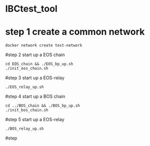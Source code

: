# IBCtest_tool

# step 1 create a common network 
```
docker network create test-network
```
#step 2 start up a EOS chain 
```
cd EOS_chain && ./EOS_bp_up.sh
./init_eos_chain.sh
```
#step 3 start up a EOS-relay
```
./EOS_relay_up.sh
```

#step 4 start up a BOS chain
```
cd ../BOS_chain && ./BOS_bp_up.sh
./init_bos_chain.sh
```

#step 5 start up a EOS-relay
```
./BOS_relay_up.sh
```

#step 